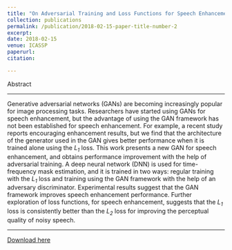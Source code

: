 ```yaml
---
title: "On Adversarial Training and Loss Functions for Speech Enhancement"
collection: publications
permalink: /publication/2018-02-15-paper-title-number-2
excerpt: 
date: 2018-02-15
venue: ICASSP
paperurl:
citation:

---
```


Abstract

---

Generative adversarial networks (GANs) are becoming increasingly
popular for image processing tasks. Researchers
have started using GANs for speech enhancement, but the
advantage of using the GAN framework has not been established
for speech enhancement. For example, a recent study
reports encouraging enhancement results, but we find that the
architecture of the generator used in the GAN gives better
performance when it is trained alone using the *L<sub>1</sub>* loss. This
work presents a new GAN for speech enhancement, and obtains
performance improvement with the help of adversarial
training. A deep neural network (DNN) is used for time-frequency
mask estimation, and it is trained in two ways:
regular training with the *L<sub>1</sub>* loss and training using the GAN
framework with the help of an adversary discriminator. Experimental
results suggest that the GAN framework improves
speech enhancement performance. Further exploration of loss
functions, for speech enhancement, suggests that the *L<sub>1</sub>* loss
is consistently better than the *L<sub>2</sub>* loss for improving the perceptual
quality of noisy speech.

---

[Download here](http://ashutosh620.github.io/CGAN_ICASSP_2018.pdf)

